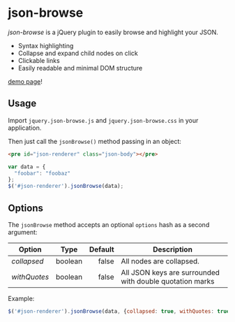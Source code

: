 # json-browse

*json-browse* is a jQuery plugin to easily browse and highlight your JSON.

* Syntax highlighting
* Collapse and expand child nodes on click
* Clickable links
* Easily readable and minimal DOM structure

[demo page](http://rawgit.com/acidjazz/json-browse/master/demo.html)!

## Usage

Import `jquery.json-browse.js` and `jquery.json-browse.css` in your application.

Then just call the `jsonBrowse()` method passing in an object:

```html
<pre id="json-renderer" class="json-body"></pre>
```

```js
var data = {
  "foobar": "foobaz"
};
$('#json-renderer').jsonBrowse(data);
```

## Options

The `jsonBrowse` method accepts an optional `options` hash as a second argument:

| Option     |   Type  | Default | Description                                              |
|------------|:-------:|--------:|----------------------------------------------------------|
| *collapsed*  | boolean |   false | All nodes are collapsed.                                 |
| *withQuotes* | boolean |   false | All JSON keys are surrounded with double quotation marks |

Example:

```js
$('#json-renderer').jsonBrowse(data, {collapsed: true, withQuotes: true});
```
